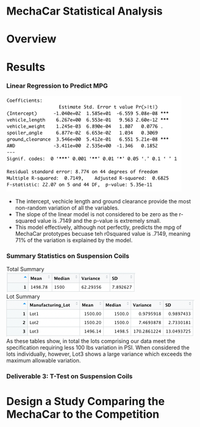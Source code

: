 # MechaCar Statistical Analysis
# Overview

# Results
### Linear Regression to Predict MPG
<img src="resources/MC_lm_summary.png"/><br>
- The intercept, vechicle length and ground clearance provide the most non-random variation of all the variables.
- The slope of the linear model is not considered to be zero as the r-squared value is .7149 and the p-value is extremely small.
- This model effectively, although not perfectly, predicts the mpg of MechaCar prototypes becuase teh r0squared value is .7149, meaning 71% of the variation is explained by the model.


### Summary Statistics on Suspension Coils
Total Summary<br>
<img src="resources/Total_sum.png" /> <br>
Lot Summary<br>
<img src="resources/Lot_sum.png" /> <br>
As these tables show, in total the lots comprising our data meet the specification requiring less 100 lbs variation in PSI.  When considered the lots individually, however, Lot3 shows a large variance which exceeds the maximum allowable variation.

### Deliverable 3: T-Test on Suspension Coils


# Design a Study Comparing the MechaCar to the Competition
